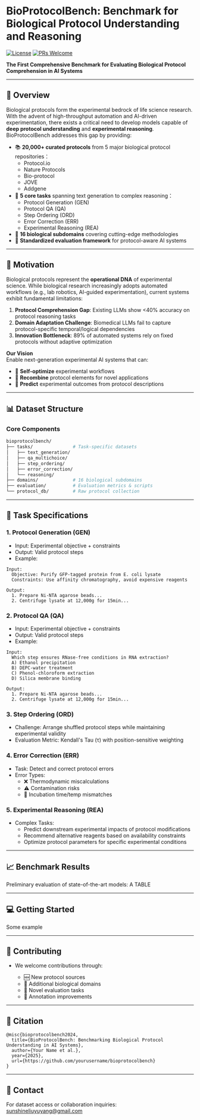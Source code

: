 # BioProtocolBench: Benchmark for Biological Protocol Understanding and Reasoning

[![License](https://img.shields.io/badge/License-Apache_2.0-blue.svg)](https://opensource.org/licenses/Apache-2.0)
[![PRs Welcome](https://img.shields.io/badge/PRs-welcome-brightgreen.svg)](https://github.com/yourusername/bioprotocolbench/pulls)

**The First Comprehensive Benchmark for Evaluating Biological Protocol Comprehension in AI Systems**

---

## 🌟 Overview
Biological protocols form the experimental bedrock of life science research. With the advent of high-throughput automation and AI-driven experimentation, there exists a critical need to develop models capable of **deep protocol understanding** and **experimental reasoning**. BioProtocolBench addresses this gap by providing:
- 📚 **20,000+ curated protocols** from 5 major biological protocol repositories：
  - Protocol.io
  - Nature Protocols
  - Bio-protocol
  - JOVE
  - Addgene
- 🎯 **5 core tasks** spanning text generation to complex reasoning：
  - Protocol Generation (GEN)
  - Protocol QA (QA)
  - Step Ordering (ORD)
  - Error Correction (ERR)
  - Experimental Reasoning (REA)
- 🧬 **16 biological subdomains** covering cutting-edge methodologies
- 🔬 **Standardized evaluation framework** for protocol-aware AI systems
  
---

## 🚀 Motivation
Biological protocols represent the **operational DNA** of experimental science. While biological research increasingly adopts automated workflows (e.g., lab robotics, AI-guided experimentation), current systems exhibit fundamental limitations:
1. **Protocol Comprehension Gap**: Existing LLMs show <40% accuracy on protocol reasoning tasks
2. **Domain Adaptation Challenge**: Biomedical LLMs fail to capture protocol-specific temporal/logical dependencies
3. **Innovation Bottleneck**: 89% of automated systems rely on fixed protocols without adaptive optimization

**Our Vision**  
Enable next-generation experimental AI systems that can:
- 🔄 **Self-optimize** experimental workflows
- 🧩 **Recombine** protocol elements for novel applications
- 🔮 **Predict** experimental outcomes from protocol descriptions

---

## 📊 Dataset Structure
### Core Components
```bash
bioprotocolbench/
├── tasks/               # Task-specific datasets
│   ├── text_generation/
│   ├── qa_multichoice/
│   ├── step_ordering/
│   ├── error_correction/
│   └── reasoning/
├── domains/             # 16 biological subdomains
├── evaluation/          # Evaluation metrics & scripts
└── protocol_db/         # Raw protocol collection
```

---

## 🧩 Task Specifications
### 1. Protocol Generation (GEN)
- Input: Experimental objective + constraints
- Output: Valid protocol steps
- Example:
```
Input: 
  Objective: Purify GFP-tagged protein from E. coli lysate
  Constraints: Use affinity chromatography, avoid expensive reagents

Output:
  1. Prepare Ni-NTA agarose beads...
  2. Centrifuge lysate at 12,000g for 15min...
```

### 2. Protocol QA (QA)
- Input: Experimental objective + constraints
- Output: Valid protocol steps
- Example:
```
Input: 
  Which step ensures RNase-free conditions in RNA extraction?
  A) Ethanol precipitation  
  B) DEPC-water treatment  
  C) Phenol-chloroform extraction  
  D) Silica membrane binding

Output:
  1. Prepare Ni-NTA agarose beads...
  2. Centrifuge lysate at 12,000g for 15min...
```

### 3. Step Ordering (ORD)
- Challenge: Arrange shuffled protocol steps while maintaining experimental validity
- Evaluation Metric: Kendall's Tau (τ) with position-sensitive weighting


### 4. Error Correction (ERR)
- Task: Detect and correct protocol errors
- Error Types:
  - ❌ Thermodynamic miscalculations
  - ⚠️ Contamination risks
  - 🔀 Incubation time/temp mismatches

### 5. Experimental Reasoning (REA)
- Complex Tasks:
  - Predict downstream experimental impacts of protocol modifications
  - Recommend alternative reagents based on availability constraints
  - Optimize protocol parameters for specific experimental conditions

---

## 📈 Benchmark Results
Preliminary evaluation of state-of-the-art models:
A TABLE

---

## 💻 Getting Started
Some example

---

## 🤝 Contributing
- We welcome contributions through:

  - 🆕 New protocol sources
  - 🧪 Additional biological domains
  - 🧠 Novel evaluation tasks
  - 📝 Annotation improvements

---

## 📜 Citation
```
@misc{bioprotocolbench2024,
  title={BioProtocolBench: Benchmarking Biological Protocol Understanding in AI Systems},
  author={Your Name et al.},
  year={2025},
  url={https://github.com/yourusername/bioprotocolbench}
}
```

---

## 📧 Contact
For dataset access or collaboration inquiries:
sunshineliuyuyang@gmail.com



